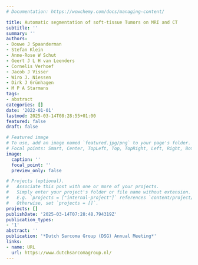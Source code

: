 ```yaml
---
# Documentation: https://wowchemy.com/docs/managing-content/

title: Automatic segmentation of soft-tissue Tumors on MRI and CT
subtitle: ''
summary: ''
authors:
- Douwe J Spaanderman
- Stefan Klein
- Anne-Rose W Schut
- Geert J L H van Leenders
- Cornelis Verhoef
- Jacob J Visser
- Wiro J. Niessen
- Dirk J Grünhagen
- M P A Starmans
tags:
- abstract
categories: []
date: '2022-01-01'
lastmod: 2025-03-14T08:28:55+01:00
featured: false
draft: false

# Featured image
# To use, add an image named `featured.jpg/png` to your page's folder.
# Focal points: Smart, Center, TopLeft, Top, TopRight, Left, Right, BottomLeft, Bottom, BottomRight.
image:
  caption: ''
  focal_point: ''
  preview_only: false

# Projects (optional).
#   Associate this post with one or more of your projects.
#   Simply enter your project's folder or file name without extension.
#   E.g. `projects = ["internal-project"]` references `content/project/deep-learning/index.md`.
#   Otherwise, set `projects = []`.
projects: []
publishDate: '2025-03-14T07:28:48.794319Z'
publication_types:
- '1'
abstract: ''
publication: '*Dutch Sarcoma Group (DSG) Annual Meeting*'
links:
- name: URL
  url: https://www.dutchsarcomagroup.nl/
---
```

